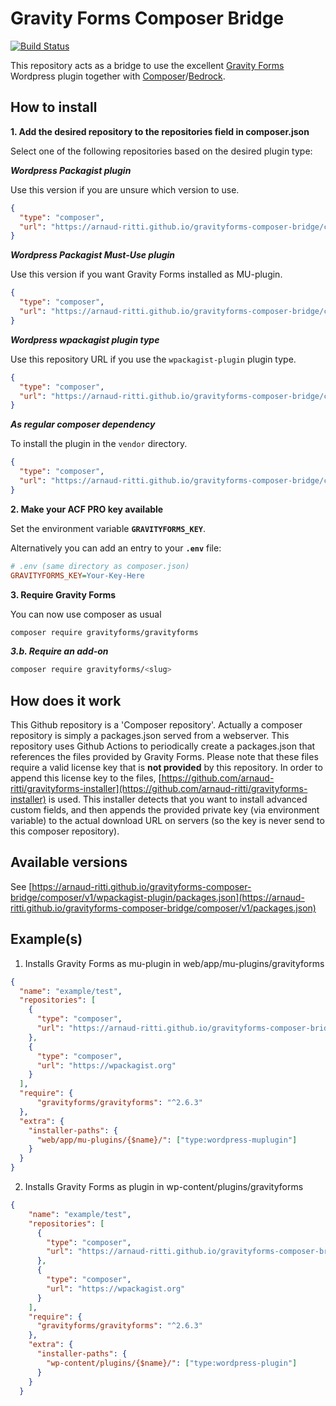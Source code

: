 # Gravity Forms Composer Bridge

[![Build Status](https://img.shields.io/endpoint.svg?url=https%3A%2F%2Factions-badge.atrox.dev%2Farnaud-ritti%2Fgravityforms-composer-bridge%2Fbadge%3Fref%3Dmain&style=flat)](https://actions-badge.atrox.dev/arnaud-ritti/gravityforms-composer-bridge/goto?ref=main)

This repository acts as a bridge to use the excellent [Gravity Forms](https://www.gravityforms.com/)
Wordpress plugin together with [Composer](https://getcomposer.org)/[Bedrock](https://roots.io/bedrock/).

## How to install
**1. Add the desired repository to the repositories field in composer.json**

Select one of the following repositories based on the desired plugin type:

***Wordpress Packagist plugin***

Use this version if you are unsure which version to use.
```json
{
  "type": "composer",
  "url": "https://arnaud-ritti.github.io/gravityforms-composer-bridge/composer/v1/wordpress-plugin/"
}
```
***Wordpress Packagist Must-Use plugin***

Use this version if you want Gravity Forms installed as MU-plugin.
```json
{
  "type": "composer",
  "url": "https://arnaud-ritti.github.io/gravityforms-composer-bridge/composer/v1/wordpress-muplugin/"
}
```

***Wordpress wpackagist plugin type***

Use this repository URL if you use the `wpackagist-plugin` plugin type.
```json
{
  "type": "composer",
  "url": "https://arnaud-ritti.github.io/gravityforms-composer-bridge/composer/v1/wpackagist-plugin/"
}
```

***As regular composer dependency***

To install the plugin in the `vendor` directory.

```json
{
  "type": "composer",
  "url": "https://arnaud-ritti.github.io/gravityforms-composer-bridge/composer/v1/library/"
}
```

**2. Make your ACF PRO key available**

Set the environment variable **`GRAVITYFORMS_KEY`**.

Alternatively you can add an entry to your **`.env`** file:

```ini
# .env (same directory as composer.json)
GRAVITYFORMS_KEY=Your-Key-Here
```

**3. Require Gravity Forms**

You can now use composer as usual
```sh
composer require gravityforms/gravityforms
```

***3.b. Require an add-on***

```sh
composer require gravityforms/<slug>
```

## How does it work
This Github repository is a 'Composer repository'.
Actually a composer repository is simply a packages.json served from a webserver.
This repository uses Github Actions to periodically create a packages.json that references 
the files provided by Gravity Forms. Please note that these files require a valid license key that is **not provided** by this repository.
In order to append this license key to the files, [https://github.com/arnaud-ritti/gravityforms-installer](https://github.com/arnaud-ritti/gravityforms-installer) is used.
This installer detects that you want to install advanced custom fields, and then appends the provided private key (via environment variable) to the actual download URL on servers (so the key is never send to this composer repository).

## Available versions
See [https://arnaud-ritti.github.io/gravityforms-composer-bridge/composer/v1/wpackagist-plugin/packages.json](https://arnaud-ritti.github.io/gravityforms-composer-bridge/composer/v1/packages.json)

## Example(s)

1. Installs Gravity Forms as mu-plugin in web/app/mu-plugins/gravityforms
```json
{
  "name": "example/test",
  "repositories": [
    {
      "type": "composer",
      "url": "https://arnaud-ritti.github.io/gravityforms-composer-bridge/composer/v1/wordpress-muplugin/"
    },
    {
      "type": "composer",
      "url": "https://wpackagist.org"
    }
  ],
  "require": {
      "gravityforms/gravityforms": "^2.6.3"
  },
  "extra": {
    "installer-paths": {
      "web/app/mu-plugins/{$name}/": ["type:wordpress-muplugin"]
    }
  }
}
```

2. Installs Gravity Forms as plugin in wp-content/plugins/gravityforms
```json
{
    "name": "example/test",
    "repositories": [
      {
        "type": "composer",
        "url": "https://arnaud-ritti.github.io/gravityforms-composer-bridge/composer/v1/wordpress-plugin/"
      },
      {
        "type": "composer",
        "url": "https://wpackagist.org"
      }
    ],
    "require": {
      "gravityforms/gravityforms": "^2.6.3"
    },
    "extra": {
      "installer-paths": {
        "wp-content/plugins/{$name}/": ["type:wordpress-plugin"]
      }
    }
  }
```
